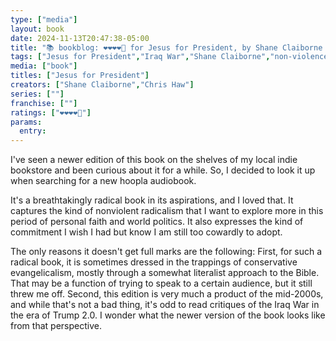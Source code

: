 ```yaml
---
type: ["media"]
layout: book
date: 2024-11-13T20:47:38-05:00
title: "📚 bookblog: ❤️❤️❤️❤️🖤 for Jesus for President, by Shane Claiborne and Chris Haw"
tags: ["Jesus for President","Iraq War","Shane Claiborne","non-violence","Christian anarchism","anarchism","Chris Haw"]
media: ["book"]
titles: ["Jesus for President"]
creators: ["Shane Claiborne","Chris Haw"]
series: [""]
franchise: [""]
ratings: ["❤️❤️❤️❤️🖤"]
params:
  entry:
---
```


I've seen a newer edition of this book on the shelves of my local indie bookstore and been curious about it for a while. So, I decided to look it up when searching for a new hoopla audiobook.

It's a breathtakingly radical book in its aspirations, and I loved that. It captures the kind of nonviolent radicalism that I want to explore more in this period of personal faith and world politics. It also expresses the kind of commitment I wish I had but know I am still too cowardly to adopt.

The only reasons it doesn't get full marks are the following: First, for such a radical book, it is sometimes dressed in the trappings of conservative evangelicalism, mostly through a somewhat literalist approach to the Bible. That may be a function of trying to speak to a certain audience, but it still threw me off. Second, this edition is very much a product of the mid-2000s, and while that's not a bad thing, it's odd to read critiques of the Iraq War in the era of Trump 2.0. I wonder what the newer version of the book looks like from that perspective.
